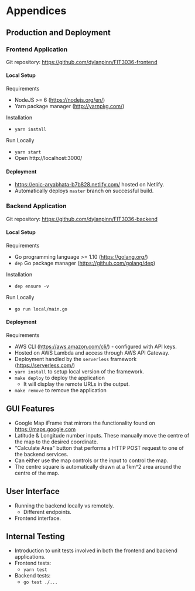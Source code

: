 # Appendices

## Production and Deployment

### Frontend Application

Git repository: https://github.com/dylanpinn/FIT3036-frontend

#### Local Setup

Requirements

* NodeJS >= 6 (https://nodejs.org/en/)
* Yarn package manager (http://yarnpkg.com/)

Installation

* `yarn install`

Run Locally

* `yarn start`
* Open http://localhost:3000/

#### Deployment

* https://epic-aryabhata-b7b828.netlify.com/ hosted on Netlify.
* Automatically deploys `master` branch on successful build.

### Backend Application

Git repository: https://github.com/dylanpinn/FIT3036-backend

#### Local Setup

Requirements

* Go programming language >= 1.10 (https://golang.org/)
* `dep` Go package manager (https://github.com/golang/dep)

Installation

* `dep ensure -v`

Run Locally

* `go run local/main.go`

#### Deployment

Requirements

* AWS CLI (https://aws.amazon.com/cli/) - configured with API keys.
* Hosted on AWS Lambda and access through AWS API Gateway.
* Deployment handled by the `serverless` framework (https://serverless.com/)
* `yarn install` to setup local version of the framework.
* `make deploy` to deploy the application
  * It will display the remote URLs in the output.
* `make remove` to remove the application

## GUI Features

* Google Map iFrame that mirrors the functionality found on
  https://maps.google.com
* Latitude & Longitude number inputs. These manually move the centre of the map
  to the desired coordinate.
* "Calculate Area" button that performs a HTTP POST request to one of the
  backend services.
* Can either use the map controls or the input to control the map.
* The centre square is automatically drawn at a 1km^2 area around the centre of
  the map.

## User Interface

* Running the backend locally vs remotely.
  * Different endpoints.
* Frontend interface.

## Internal Testing

* Introduction to unit tests involved in both the frontend and backend
  applications.
* Frontend tests:
  * `yarn test`
* Backend tests:
  * `go test ./...`
